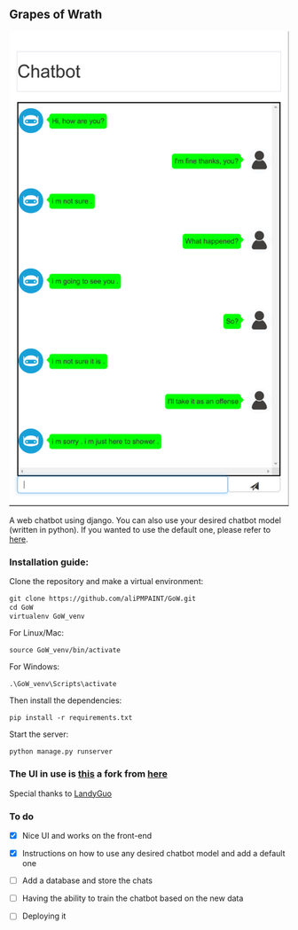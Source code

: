 ## Grapes of Wrath

![sample](https://github.com/aliPMPAINT/GoW/blob/master/readme-assests/screenshot.png)

A web chatbot using django. You can also use your desired chatbot model (written in python). If you wanted to use the default one, please refer to [here](/home/alipmpaint/Documents/github/aliPMPAINT/GoW/chatbotAPI/model/README.md).

### Installation guide:

Clone the repository and make a virtual environment:
```
git clone https://github.com/aliPMPAINT/GoW.git
cd GoW
virtualenv GoW_venv
```

For Linux/Mac:
```
source GoW_venv/bin/activate
```

For Windows:
```
.\GoW_venv\Scripts\activate
```

Then install the dependencies:
```
pip install -r requirements.txt
```

Start the server:
```
python manage.py runserver
```

### The UI in use is [this](https://github.com/aliPMPAINT/WebChatUI) a fork from [here](https://github.com/LandyGuo/WebChatUI)

Special thanks to [LandyGuo](https://github.com/LandyGuo/WebChatUI)

### To do

- [x] Nice UI and works on the front-end
- [x] Instructions on how to use any desired chatbot model and add a default one
- [ ] Add a database and store the chats
- [ ] Having the ability to train the chatbot based on the new data
- [ ] Deploying it

